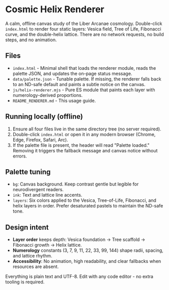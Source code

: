 # Cosmic Helix Renderer

A calm, offline canvas study of the Liber Arcanae cosmology. Double-click `index.html` to render four static layers: Vesica field, Tree of Life, Fibonacci curve, and the double-helix lattice. There are no network requests, no build steps, and no animation.

## Files
- `index.html` - Minimal shell that loads the renderer module, reads the palette JSON, and updates the on-page status message.
- `data/palette.json` - Tunable palette. If missing, the renderer falls back to an ND-safe default and paints a subtle notice on the canvas.
- `js/helix-renderer.mjs` - Pure ES module that paints each layer with numerology-derived proportions.
- `README_RENDERER.md` - This usage guide.

## Running locally (offline)
1. Ensure all four files live in the same directory tree (no server required).
2. Double-click `index.html` or open it in any modern browser (Chrome, Edge, Firefox, Safari, Arc).
3. If the palette file is present, the header will read "Palette loaded." Removing it triggers the fallback message and canvas notice without errors.

## Palette tuning
- `bg`: Canvas background. Keep contrast gentle but legible for neurodivergent readers.
- `ink`: Text and lattice line accents.
- `layers`: Six colors applied to the Vesica, Tree-of-Life, Fibonacci, and helix layers in order. Prefer desaturated pastels to maintain the ND-safe tone.

## Design intent
- **Layer order** keeps depth: Vesica foundation -> Tree scaffold -> Fibonacci growth -> Helix lattice.
- **Numerology** constants (3, 7, 9, 11, 22, 33, 99, 144) shape radii, spacing, and lattice rhythm.
- **Accessibility**: No animation, high readability, and clear fallbacks when resources are absent.

Everything is plain text and UTF-8. Edit with any code editor - no extra tooling is required.
